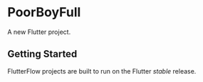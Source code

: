 # PoorBoyFull

A new Flutter project.

## Getting Started

FlutterFlow projects are built to run on the Flutter _stable_ release.
